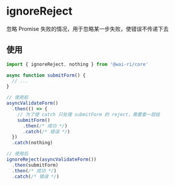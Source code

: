 # ignoreReject

忽略 Promise 失败的情况，用于忽略某一步失败，使错误不传递下去

## 使用

```ts
import { ignoreReject, nothing } from '@wai-ri/core'

async function submitForm() {
  // ... 
}

// 使用前
asyncValidateForm()
  .then(() => {
    // 为了使 catch 只处理 submitForm 的 reject，需要套一层娃
    submitForm()
      .then(/* 成功 */)
      .catch(/* 错误 */)
  })
  .catch(nothing)

// 使用后
ignoreReject(asyncValidateForm())
  .then(submitForm)
  .then(/* 成功 */)
  .catch(/* 错误 */)
```